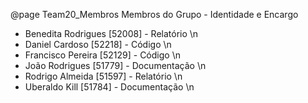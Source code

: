 @page Team20_Membros Membros do Grupo - Identidade e Encargo

- Benedita Rodrigues [52008] - Relatório \n
- Daniel Cardoso [52218] - Código \n
- Francisco Pereira [52129] - Código \n
- João Rodrigues [51779] - Documentação \n
- Rodrigo Almeida [51597] - Relatório \n
- Uberaldo Kill [51784] - Documentação \n
